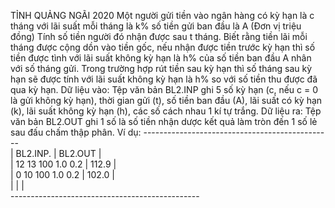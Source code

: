 TỈNH QUẢNG NGÃI 2020
Một người gửi tiền vào ngân hàng có kỳ hạn là c tháng với lãi suất mỗi tháng là k% số tiền gửi ban đầu là A (Đơn vị triệu đồng)
Tính số tiền người đó nhận được sau t tháng. Biết rằng tiền lãi mỗi tháng được cộng dồn vào tiền gốc, nếu nhận được tiền trước kỳ hạn thì số tiền được tình với lãi suất không kỳ hạn là h% của số tiền ban đầu A nhân với số tháng gửi. Trong trường hợp rút tiền sau kỳ hạn thì số tháng sau kỳ hạn sẽ được tính với lãi suất không kỳ hạn là h% so với số tiền thu được đã qua kỳ hạn.
Dữ liệu vào: Tệp văn bản BL2.INP ghi 5 số kỳ hạn (c, nếu c = 0 là gửi không kỳ hạn), thời gian gửi (t), số tiền ban đầu (A), lãi suất có kỳ hạn (k), lãi suất không kỳ hạn (h), các số cách nhau 1 kí tự trắng.
Dữ liệu ra: Tệp văn bản BL2.OUT ghi 1 số là số tiền nhận dược kết quả làm tròn đến 1 số lẻ sau đấu chấm thập phân.
Ví dụ:
-----------------------------------------------<br>
| BL2.INP.                | BL2.OUT           |<br>
| 12 13 100 1.0 0.2       | 112.9             |<br>
| 0 10 100 1.0 0.2        | 102.0             |<br>
|                         |                   |<br>
-----------------------------------------------<br>
